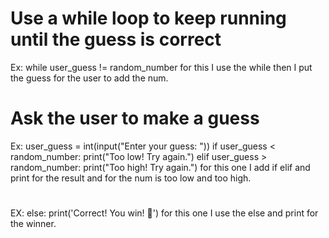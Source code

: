 # Use a while loop to keep running until the guess is correct
Ex: while user_guess != random_number
for this I use the while then I put the guess for the user to add the num.

# Ask the user to make a guess
Ex:  user_guess = int(input("Enter your guess: "))
    if user_guess < random_number:
        print("Too low! Try again.")
    elif user_guess > random_number:
        print("Too high! Try again.")
for this one I add if elif and print for the result and for the num is too low and too high.

# 
EX: else:
        print('Correct! You win! 🎉')
for this one I use the else and print for the winner.